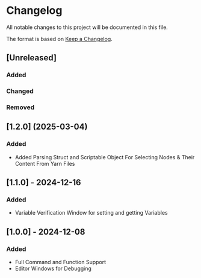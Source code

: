 # Changelog

All notable changes to this project will be documented in this file.

The format is based on [Keep a Changelog](https://keepachangelog.com/en/1.0.0/).

## [Unreleased]

### Added

### Changed

### Removed

## [1.2.0] (2025-03-04)

### Added
* Added Parsing Struct and Scriptable Object For Selecting Nodes & Their Content From Yarn Files

## [1.1.0] - 2024-12-16

### Added
* Variable Verification Window for setting and getting Variables

## [1.0.0] - 2024-12-08

### Added
* Full Command and Function Support
* Editor Windows for Debugging

